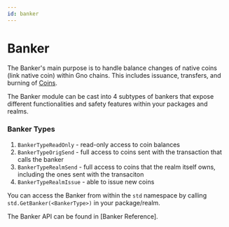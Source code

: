 ```yaml
---
id: banker
---
```


# Banker

The Banker's main purpose is to handle balance changes of native coins (link native coin) within Gno chains. This includes issuance, transfers, and burning of [Coins](coins.md). 

The Banker module can be cast into 4 subtypes of bankers that expose different functionalities and safety features within your packages and realms.

[//]: # (The banker module is injected into the GnoVM runtime at execution. )

### Banker Types

1. `BankerTypeReadOnly` - read-only access to coin balances
2. `BankerTypeOrigSend` - full access to coins sent with the transaction that calls the banker
3. `BankerTypeRealmSend` - full access to coins that the realm itself owns, including the ones sent with the transaciton
4. `BankerTypeRealmIssue` - able to issue new coins
 
You can access the Banker from within the `std` namespace by calling `std.GetBanker(<BankerType>)` in your package/realm.

The Banker API can be found in [Banker Reference].





